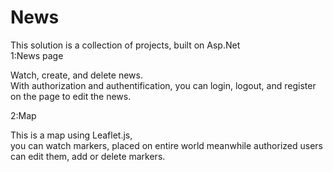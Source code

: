 # News
This solution is a collection of projects, built on Asp.Net    
1:News page            

Watch, create, and delete news.                   
With authorization and authentification, you can login, logout, and register on the page to edit the news.     

2:Map  

This is a map using Leaflet.js,      
you can watch markers, placed on entire world
meanwhile authorized users can edit them, add or delete markers.
